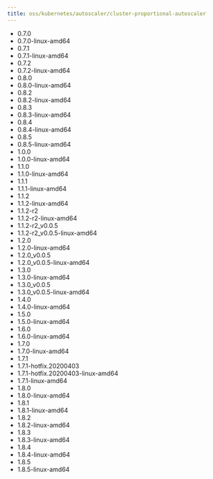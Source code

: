```yaml
---
title: oss/kubernetes/autoscaler/cluster-proportional-autoscaler
---
```

- 0.7.0
- 0.7.0-linux-amd64
- 0.7.1
- 0.7.1-linux-amd64
- 0.7.2
- 0.7.2-linux-amd64
- 0.8.0
- 0.8.0-linux-amd64
- 0.8.2
- 0.8.2-linux-amd64
- 0.8.3
- 0.8.3-linux-amd64
- 0.8.4
- 0.8.4-linux-amd64
- 0.8.5
- 0.8.5-linux-amd64
- 1.0.0
- 1.0.0-linux-amd64
- 1.1.0
- 1.1.0-linux-amd64
- 1.1.1
- 1.1.1-linux-amd64
- 1.1.2
- 1.1.2-linux-amd64
- 1.1.2-r2
- 1.1.2-r2-linux-amd64
- 1.1.2-r2_v0.0.5
- 1.1.2-r2_v0.0.5-linux-amd64
- 1.2.0
- 1.2.0-linux-amd64
- 1.2.0_v0.0.5
- 1.2.0_v0.0.5-linux-amd64
- 1.3.0
- 1.3.0-linux-amd64
- 1.3.0_v0.0.5
- 1.3.0_v0.0.5-linux-amd64
- 1.4.0
- 1.4.0-linux-amd64
- 1.5.0
- 1.5.0-linux-amd64
- 1.6.0
- 1.6.0-linux-amd64
- 1.7.0
- 1.7.0-linux-amd64
- 1.7.1
- 1.7.1-hotfix.20200403
- 1.7.1-hotfix.20200403-linux-amd64
- 1.7.1-linux-amd64
- 1.8.0
- 1.8.0-linux-amd64
- 1.8.1
- 1.8.1-linux-amd64
- 1.8.2
- 1.8.2-linux-amd64
- 1.8.3
- 1.8.3-linux-amd64
- 1.8.4
- 1.8.4-linux-amd64
- 1.8.5
- 1.8.5-linux-amd64
